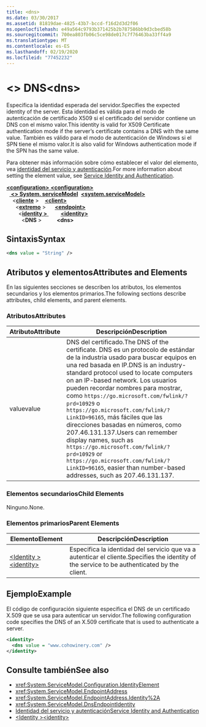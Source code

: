 ```yaml
---
title: <dns>
ms.date: 03/30/2017
ms.assetid: 81819dae-4825-43b7-bccd-f16d2d3d2f06
ms.openlocfilehash: e49a564c9793b371425b2b787586bb9d3cbed58b
ms.sourcegitcommit: 700ea803fb06c5ce98de017c7f76463ba33ff4a9
ms.translationtype: MT
ms.contentlocale: es-ES
ms.lasthandoff: 02/19/2020
ms.locfileid: "77452232"
---
```

# <a name="dns"></a><span data-ttu-id="d514a-101">\<> DNS</span><span class="sxs-lookup"><span data-stu-id="d514a-101">\<dns></span></span>
<span data-ttu-id="d514a-102">Especifica la identidad esperada del servidor.</span><span class="sxs-lookup"><span data-stu-id="d514a-102">Specifies the expected identity of the server.</span></span> <span data-ttu-id="d514a-103">Esta identidad es válida para el modo de autenticación de certificado X509 si el certificado del servidor contiene un DNS con el mismo valor.</span><span class="sxs-lookup"><span data-stu-id="d514a-103">This identity is valid for X509 Certificate authentication mode if the server’s certificate contains a DNS with the same value.</span></span> <span data-ttu-id="d514a-104">También es válido para el modo de autenticación de Windows si el SPN tiene el mismo valor.</span><span class="sxs-lookup"><span data-stu-id="d514a-104">It is also valid for Windows authentication mode if the SPN has the same value.</span></span>  
  
<span data-ttu-id="d514a-105">Para obtener más información sobre cómo establecer el valor del elemento, vea [identidad del servicio y autenticación](../../../wcf/feature-details/service-identity-and-authentication.md).</span><span class="sxs-lookup"><span data-stu-id="d514a-105">For more information about setting the element value, see [Service Identity and Authentication](../../../wcf/feature-details/service-identity-and-authentication.md).</span></span>  
  
<span data-ttu-id="d514a-106">[ **\<configuration>** ](../configuration-element.md)</span><span class="sxs-lookup"><span data-stu-id="d514a-106">[**\<configuration>**](../configuration-element.md)</span></span>\
<span data-ttu-id="d514a-107">&nbsp;&nbsp;[ **\<> System. serviceModel**](system-servicemodel.md)</span><span class="sxs-lookup"><span data-stu-id="d514a-107">&nbsp;&nbsp;[**\<system.serviceModel>**](system-servicemodel.md)</span></span>\
<span data-ttu-id="d514a-108">&nbsp;&nbsp;&nbsp;&nbsp;\<[**cliente**](client.md) ></span><span class="sxs-lookup"><span data-stu-id="d514a-108">&nbsp;&nbsp;&nbsp;&nbsp;[**\<client>**](client.md)</span></span>\
<span data-ttu-id="d514a-109">&nbsp;&nbsp;&nbsp;&nbsp;&nbsp;&nbsp;\<[**extremo**](endpoint-of-client.md) ></span><span class="sxs-lookup"><span data-stu-id="d514a-109">&nbsp;&nbsp;&nbsp;&nbsp;&nbsp;&nbsp;[**\<endpoint>**](endpoint-of-client.md)</span></span>\
<span data-ttu-id="d514a-110">&nbsp;&nbsp;&nbsp;&nbsp;&nbsp;&nbsp;&nbsp;&nbsp;\<[**identity >** ](identity.md)</span><span class="sxs-lookup"><span data-stu-id="d514a-110">&nbsp;&nbsp;&nbsp;&nbsp;&nbsp;&nbsp;&nbsp;&nbsp;[**\<identity>**](identity.md)</span></span>\
<span data-ttu-id="d514a-111">&nbsp;&nbsp;&nbsp;&nbsp;&nbsp;&nbsp;&nbsp;&nbsp;&nbsp;&nbsp;\<**DNS** ></span><span class="sxs-lookup"><span data-stu-id="d514a-111">&nbsp;&nbsp;&nbsp;&nbsp;&nbsp;&nbsp;&nbsp;&nbsp;&nbsp;&nbsp;**\<dns>**</span></span>  
  
## <a name="syntax"></a><span data-ttu-id="d514a-112">Sintaxis</span><span class="sxs-lookup"><span data-stu-id="d514a-112">Syntax</span></span>  
  
```xml  
<dns value = "String" />
```  
  
## <a name="attributes-and-elements"></a><span data-ttu-id="d514a-113">Atributos y elementos</span><span class="sxs-lookup"><span data-stu-id="d514a-113">Attributes and Elements</span></span>  
 <span data-ttu-id="d514a-114">En las siguientes secciones se describen los atributos, los elementos secundarios y los elementos primarios.</span><span class="sxs-lookup"><span data-stu-id="d514a-114">The following sections describe attributes, child elements, and parent elements.</span></span>  
  
### <a name="attributes"></a><span data-ttu-id="d514a-115">Atributos</span><span class="sxs-lookup"><span data-stu-id="d514a-115">Attributes</span></span>  
  
|<span data-ttu-id="d514a-116">Atributo</span><span class="sxs-lookup"><span data-stu-id="d514a-116">Attribute</span></span>|<span data-ttu-id="d514a-117">Descripción</span><span class="sxs-lookup"><span data-stu-id="d514a-117">Description</span></span>|  
|---------------|-----------------|  
|<span data-ttu-id="d514a-118">value</span><span class="sxs-lookup"><span data-stu-id="d514a-118">value</span></span>|<span data-ttu-id="d514a-119">DNS del certificado.</span><span class="sxs-lookup"><span data-stu-id="d514a-119">The DNS of the certificate.</span></span> <span data-ttu-id="d514a-120">DNS es un protocolo de estándar de la industria usado para buscar equipos en una red basada en IP.</span><span class="sxs-lookup"><span data-stu-id="d514a-120">DNS is an industry-standard protocol used to locate computers on an IP-based network.</span></span> <span data-ttu-id="d514a-121">Los usuarios pueden recordar nombres para mostrar, como `https://go.microsoft.com/fwlink/?prd=10929` o `https://go.microsoft.com/fwlink/?LinkID=96165`, más fáciles que las direcciones basadas en números, como 207.46.131.137.</span><span class="sxs-lookup"><span data-stu-id="d514a-121">Users can remember display names, such as `https://go.microsoft.com/fwlink/?prd=10929` or `https://go.microsoft.com/fwlink/?LinkID=96165`, easier than number-based addresses, such as 207.46.131.137.</span></span>|  
  
### <a name="child-elements"></a><span data-ttu-id="d514a-122">Elementos secundarios</span><span class="sxs-lookup"><span data-stu-id="d514a-122">Child Elements</span></span>  
 <span data-ttu-id="d514a-123">Ninguno.</span><span class="sxs-lookup"><span data-stu-id="d514a-123">None.</span></span>  
  
### <a name="parent-elements"></a><span data-ttu-id="d514a-124">Elementos primarios</span><span class="sxs-lookup"><span data-stu-id="d514a-124">Parent Elements</span></span>  
  
|<span data-ttu-id="d514a-125">Elemento</span><span class="sxs-lookup"><span data-stu-id="d514a-125">Element</span></span>|<span data-ttu-id="d514a-126">Descripción</span><span class="sxs-lookup"><span data-stu-id="d514a-126">Description</span></span>|  
|-------------|-----------------|  
|[<span data-ttu-id="d514a-127">\<Identity ></span><span class="sxs-lookup"><span data-stu-id="d514a-127">\<identity></span></span>](identity.md)|<span data-ttu-id="d514a-128">Especifica la identidad del servicio que va a autenticar el cliente.</span><span class="sxs-lookup"><span data-stu-id="d514a-128">Specifies the identity of the service to be authenticated by the client.</span></span>|  
  
## <a name="example"></a><span data-ttu-id="d514a-129">Ejemplo</span><span class="sxs-lookup"><span data-stu-id="d514a-129">Example</span></span>  
 <span data-ttu-id="d514a-130">El código de configuración siguiente especifica el DNS de un certificado X.509 que se usa para autenticar un servidor.</span><span class="sxs-lookup"><span data-stu-id="d514a-130">The following configuration code specifies the DNS of an X.509 certificate that is used to authenticate a server.</span></span>  
  
```xml  
<identity>
  <dns value = "www.cohowinery.com" />
</identity>
```  
  
## <a name="see-also"></a><span data-ttu-id="d514a-131">Consulte también</span><span class="sxs-lookup"><span data-stu-id="d514a-131">See also</span></span>

- <xref:System.ServiceModel.Configuration.IdentityElement>
- <xref:System.ServiceModel.EndpointAddress>
- <xref:System.ServiceModel.EndpointAddress.Identity%2A>
- <xref:System.ServiceModel.DnsEndpointIdentity>
- [<span data-ttu-id="d514a-132">Identidad del servicio y autenticación</span><span class="sxs-lookup"><span data-stu-id="d514a-132">Service Identity and Authentication</span></span>](../../../wcf/feature-details/service-identity-and-authentication.md)
- [<span data-ttu-id="d514a-133">\<Identity ></span><span class="sxs-lookup"><span data-stu-id="d514a-133">\<identity></span></span>](identity.md)
